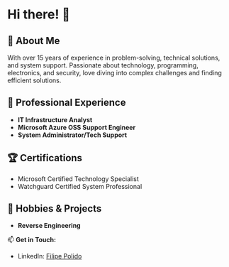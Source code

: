 # Hi there! 👋

## 🚀 About Me
With over 15 years of experience in problem-solving, technical solutions, and system support. Passionate about technology, programming, electronics, and security, love diving into complex challenges and finding efficient solutions.

## 💼 Professional Experience
- **IT Infrastructure Analyst**
- **Microsoft Azure OSS Support Engineer** 
- **System Administrator/Tech Support** 

## 🏆 Certifications
- Microsoft Certified Technology Specialist
- Watchguard Certified System Professional

## 📌 Hobbies & Projects
- **Reverse Engineering**

📫 **Get in Touch:**
- LinkedIn: [Filipe Polido](https://www.linkedin.com/in/filipe-polido/)
